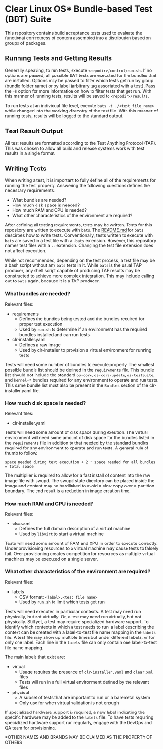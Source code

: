 # Clear Linux OS* Bundle-based Test (BBT) Suite

This repository contains build acceptance tests used to evaluate the functional
correctness of content assembled into a distribution based on groups of
packages.

## Running Tests and Getting Results

Generally speaking, to run tests, execute `<repodir>/control/run.sh`.  If no
options are passed, all possible BAT tests are executed for the bundles that
are installed.  Options may be passed to filter which tests get run by group
(bundle folder name) or by label (arbitrary tag associated with a test).  Pass
the `-h` option for more information on how to filter tests that get run.  With
this manner of running tests, results will be saved to `<repodir>/results`.

To run tests at an individual file level, execute `bats -t ./<test_file_name>`
while changed into the working direcotry of the test file.  With this manner of
running tests, results will be logged to the standard output.

## Test Result Output

All test results are formatted according to the Test Anything Protocol (TAP).
This was chosen to allow all build and release systems work with test results
in a single format.

## Writing Tests

When writing a test, it is important to fully define all of the requirements
for running the test properly.  Answering the following questions defines the
necessary requirements:
* What bundles are needed?
* How much disk space is needed?
* How much RAM and CPU is needed?
* What other characteristics of the environment are required?

After defining all testing requirements, tests may be written.  Tests for this
repository are written to execute with `bats`.  The
[README.md](https://github.com/bats-core/bats-core/blob/master/README.md) for
`bats` descirbes how to write tests.  Conventionally, tests written to execute
with `bats` are saved in a test file with a `.bats` extension.  However, this
repository names test files with a `.t` extension.  Changing the test file
extension does not affect execution.

While not recommended, depending on the test process, a test file may be a bash
script without any `bats` tests in it.  While `bats` is the usual TAP producer,
any shell script capable of producing TAP results may be constructed to achieve
more complex integration.  This may include calling out to `bats` again,
because it is a TAP producer.

### What bundles are needed?

Relevant files:
* requirements
  * Defines the bundles being tested and the bundles required for proper test
    execution
  * Used by `run.sh` to determine if an environment has the required bundles
    installed and can run tests
* clr-installer.yaml
  * Defines a raw image
  * Used by clr-installer to provision a virtual environment for running tests

Tests will need some number of bundles to execute properly.  The smallest
possible bundle list should be defined in the `requirements` file.   This
bundle list should not include the standard `os-core`, `os-core-update`,
`os-testsuite`, and `kernel-*` bundles required for any environment to operate
and run tests.  This same bundle list must also be present in the `Bundles`
section of the clr-installer.yaml file.

### How much disk space is needed?

Relevant files:
* clr-installer.yaml

Tests will need some amount of disk space during exeution. The virtual
environment will need some amount of disk space for the bundles listed in the
`requirements` file in addition to that needed by the standard bundles required
for any environment to operate and run tests.  A general rule of thumb to
follow:

```
space needed during test execution + 2 * space needed for all bundles = total space
```

The multiplier is required to allow for a fast install of content into the raw
image file with swupd.  The swupd state directory can be placed inside the
image and content may be hardlinked to avoid a slow copy over a partition
boundary.  The end result is a reduction in image creation time.

### How much RAM and CPU is needed?

Relevant files:
* clear.xml
  * Defines the full domain description of a virtual machine
  * Used by `libvirt` to start a virtual machine

Tests will need some amount of RAM and CPU in order to execute correctly.
Under provisioning resources to a virtual machine may cause tests to falsely
fail.  Over provisioning creates competition for resources as multiple virtual
machines may be executed on a single server.

### What other characteristics of the environment are required?

Relevant files:
* labels
  * CSV format: `<label>,<test_file_name>`
  * Used by `run.sh` to limit which tests get run

Tests will need executed in particular contexts.  A test may need run
physically, but not virtually.  Or, a test may need run virtually, but not
physically.  Still yet, a test may require specialized hardware support.  To
identify which contexts in which a test needs to run, a label describing the
context can be created with a label-to-test file name mapping in the `labels`
file.  A test file may show up multiple times but under different labels, or
for only one label.  Each line in the `labels` file can only contain one
label-to-test file name mapping.

The main labels that exist are:
* virtual
  * Usage requires the presence of `clr-installer.yaml` and `clear.xml` files
  * Tests will run in a full virtual environment defined by the relevant files
* physical
  * A subset of tests that are important to run on a baremetal system
  * Only use for when virtual validation is not enough

If specialized hardware support is required, a new label indicating the
specific hardware may be added to the `labels` file.  To have tests requiring
specialized hardware support run regularly, engage with the DevOps and QA team
for provisioning.

*OTHER NAMES AND BRANDS MAY BE CLAIMED AS THE PROPERTY OF OTHERS
